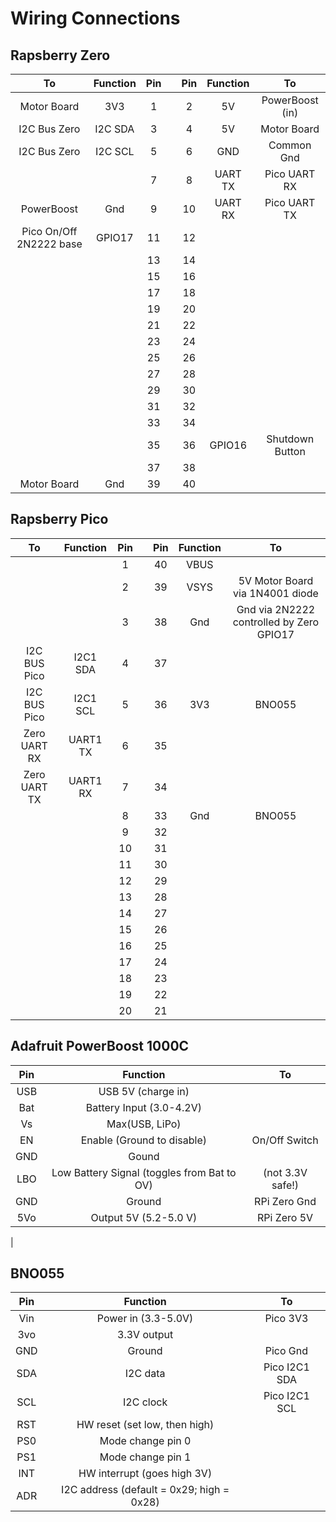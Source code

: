 # Wiring Connections

## Rapsberry Zero

| To | Function          | Pin | | Pin | Function | To |
| :---: |  :---: | :---: | :---: | :---: | :---:  | :---: |
| Motor Board  | 3V3     |  1 |  |  2 | 5V        | PowerBoost (in) |
| I2C Bus Zero | I2C SDA |  3 |  |  4 | 5V        | Motor Board |
| I2C Bus Zero | I2C SCL |  5 |  |  6 | GND       | Common Gnd |
|              |         |  7 |  |  8 | UART TX   | Pico UART RX |
| PowerBoost   | Gnd     |  9 |  | 10 | UART RX   | Pico UART TX |
| Pico On/Off 2N2222 base | GPIO17  | 11 |  | 12 |  |  |
|              |         | 13 |  | 14 |  |  |
|              |         | 15 |  | 16 |  |  |
|              |         | 17 |  | 18 |  |  |
|              |         | 19 |  | 20 |  |  |
|              |         | 21 |  | 22 |  |  |
|              |         | 23 |  | 24 |  |  |
|              |         | 25 |  | 26 |  |  |
|              |         | 27 |  | 28 |  |  |
|              |         | 29 |  | 30 |  |  |
|              |         | 31 |  | 32 |  |  |
|              |         | 33 |  | 34 |  |  |
|              |         | 35 |  | 36 | GPIO16    | Shutdown Button |
|              |         | 37 |  | 38 |  |  |
| Motor Board  |   Gnd   | 39 |  | 40 |  |  |


## Rapsberry Pico

| To    | Function        | Pin | | Pin | Function | To |
| :---: |  :---: | :---: | :---: | :---: | :---: | :---: |
|              |          |  1 |  | 40 | VBUS      |            |
|              |          |  2 |  | 39 | VSYS      | 5V Motor Board via 1N4001 diode |
|              |          |  3 |  | 38 | Gnd       | Gnd via 2N2222 controlled by Zero GPIO17 |
| I2C BUS Pico | I2C1 SDA |  4 |  | 37 |           |            |
| I2C BUS Pico | I2C1 SCL |  5 |  | 36 | 3V3       | BNO055 |
| Zero UART RX | UART1 TX |  6 |  | 35 |           |        |
| Zero UART TX | UART1 RX |  7 |  | 34 |           |        |
|              |          |  8 |  | 33 | Gnd       | BNO055 |
|              |          |  9 |  | 32 |  |  |
|              |          | 10 |  | 31 |  |  |
|              |          | 11 |  | 30 |  |  |
|              |          | 12 |  | 29 |  |  |
|              |          | 13 |  | 28 |  |  |
|              |          | 14 |  | 27 |  |  |
|              |          | 15 |  | 26 |  |  |
|              |          | 16 |  | 25 |  |  |
|              |          | 17 |  | 24 |  |  |
|              |          | 18 |  | 23 |  |  |
|              |          | 19 |  | 22 |  |  |
|              |          | 20 |  | 21 |  |  |



## Adafruit PowerBoost 1000C

| Pin   | Function                                    | To |
| :---: | :---:                                       | :---: |
| USB   | USB 5V (charge in)                          |  |
| Bat   | Battery Input (3.0-4.2V)                    |  |
| Vs    | Max(USB, LiPo)                              |  |
| EN    | Enable (Ground to disable)                  | On/Off Switch |
| GND   | Gound                                       |  |
| LBO   | Low Battery Signal (toggles from Bat to OV) | (not 3.3V safe!) |
| GND   | Ground                                      | RPi Zero Gnd |
| 5Vo   | Output 5V (5.2-5.0 V)                       | RPi Zero 5V  |
|


## BNO055

| Pin   | Function                                    | To |
| :---: | :---:                                       | :---: |
| Vin   | Power in (3.3-5.0V)                         | Pico 3V3 |
| 3vo   | 3.3V output                                 |  |
| GND   | Ground                                      | Pico Gnd |
| SDA   | I2C data                                    | Pico I2C1 SDA |
| SCL   | I2C clock                                   | Pico I2C1 SCL |
| RST   | HW reset (set low, then high)               |  |
| PS0   | Mode change pin 0                           |  |
| PS1   | Mode change pin 1                           |  |
| INT   | HW interrupt (goes high 3V)                 |  |
| ADR   | I2C address (default = 0x29; high = 0x28)   |  |
